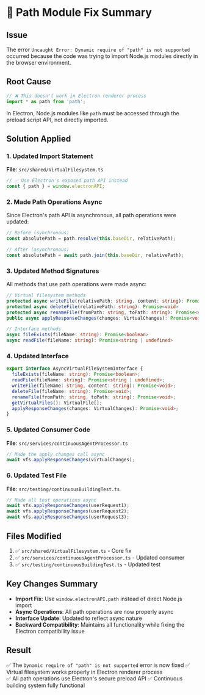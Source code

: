 # 🔧 Path Module Fix Summary

## Issue
The error `Uncaught Error: Dynamic require of "path" is not supported` occurred because the code was trying to import Node.js modules directly in the browser environment.

## Root Cause
```typescript
// ❌ This doesn't work in Electron renderer process
import * as path from 'path';
```

In Electron, Node.js modules like `path` must be accessed through the preload script API, not directly imported.

## Solution Applied

### 1. Updated Import Statement
**File**: `src/shared/VirtualFilesystem.ts`

```typescript
// ✅ Use Electron's exposed path API instead
const { path } = window.electronAPI;
```

### 2. Made Path Operations Async
Since Electron's path API is asynchronous, all path operations were updated:

```typescript
// Before (synchronous)
const absolutePath = path.resolve(this.baseDir, relativePath);

// After (asynchronous) 
const absolutePath = await path.join(this.baseDir, relativePath);
```

### 3. Updated Method Signatures
All methods that use path operations were made async:

```typescript
// Virtual filesystem methods
protected async writeFile(relativePath: string, content: string): Promise<void>
protected async deleteFile(relativePath: string): Promise<void>
protected async renameFile(fromPath: string, toPath: string): Promise<void>
public async applyResponseChanges(changes: VirtualChanges): Promise<void>

// Interface methods
async fileExists(fileName: string): Promise<boolean>
async readFile(fileName: string): Promise<string | undefined>
```

### 4. Updated Interface
```typescript
export interface AsyncVirtualFileSystemInterface {
  fileExists(fileName: string): Promise<boolean>;
  readFile(fileName: string): Promise<string | undefined>;
  writeFile(fileName: string, content: string): Promise<void>;
  deleteFile(fileName: string): Promise<void>;
  renameFile(fromPath: string, toPath: string): Promise<void>;
  getVirtualFiles(): VirtualFile[];
  applyResponseChanges(changes: VirtualChanges): Promise<void>;
}
```

### 5. Updated Consumer Code
**File**: `src/services/continuousAgentProcessor.ts`

```typescript
// Made the apply changes call async
await vfs.applyResponseChanges(virtualChanges);
```

### 6. Updated Test File
**File**: `src/testing/continuousBuildingTest.ts`

```typescript
// Made all test operations async
await vfs.applyResponseChanges(userRequest1);
await vfs.applyResponseChanges(userRequest2);
await vfs.applyResponseChanges(userRequest3);
```

## Files Modified

1. ✅ `src/shared/VirtualFilesystem.ts` - Core fix
2. ✅ `src/services/continuousAgentProcessor.ts` - Updated consumer
3. ✅ `src/testing/continuousBuildingTest.ts` - Updated test

## Key Changes Summary

- **Import Fix**: Use `window.electronAPI.path` instead of direct Node.js import
- **Async Operations**: All path operations are now properly async
- **Interface Update**: Updated to reflect async nature
- **Backward Compatibility**: Maintains all functionality while fixing the Electron compatibility issue

## Result

✅ The `Dynamic require of "path" is not supported` error is now fixed
✅ Virtual filesystem works properly in Electron renderer process  
✅ All path operations use Electron's secure preload API
✅ Continuous building system fully functional